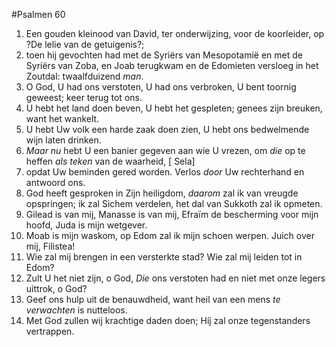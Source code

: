 #Psalmen 60
1. Een gouden kleinood van David, ter onderwijzing, voor de koorleider, op ?De lelie van de getuigenis?;
2. toen hij gevochten had met de Syriërs van Mesopotamië en met de Syriërs van Zoba, en Joab terugkwam en de Edomieten versloeg in het Zoutdal: twaalfduizend *man*. 
3. O God, U had ons verstoten, U had ons verbroken, U bent toornig geweest; keer terug tot ons. 
4. U hebt het land doen beven, U hebt het gespleten; genees zijn breuken, want het wankelt. 
5. U hebt Uw volk een harde zaak doen zien, U hebt ons bedwelmende wijn laten drinken. 
6. *Maar nu* hebt U een banier gegeven aan wie U vrezen, om *die* op te heffen *als teken* van de waarheid, [ Sela] 
7. opdat Uw beminden gered worden. Verlos *door* Uw rechterhand en antwoord ons. 
8. God heeft gesproken in Zijn heiligdom, *daarom* zal ik van vreugde opspringen; ik zal Sichem verdelen, het dal van Sukkoth zal ik opmeten. 
9. Gilead is van mij, Manasse is van mij, Efraïm de bescherming voor mijn hoofd, Juda is mijn wetgever. 
10. Moab is mijn waskom, op Edom zal ik mijn schoen werpen. Juich over mij, Filistea! 
11. Wie zal mij brengen in een versterkte stad? Wie zal mij leiden tot in Edom? 
12. Zult U het niet zijn, o God, *Die* ons verstoten had en niet met onze legers uittrok, o God? 
13. Geef ons hulp uit de benauwdheid, want heil van een mens *te verwachten* is nutteloos. 
14. Met God zullen wij krachtige daden doen; Híj zal onze tegenstanders vertrappen.
